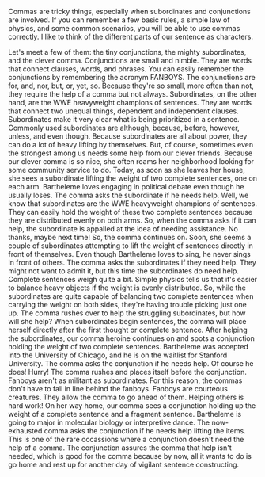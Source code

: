 
Commas are tricky things,
especially when subordinates
and conjunctions are involved.
If you can remember a few basic rules,
a simple law of physics,
and some common scenarios,
you will be able to use commas correctly.
I like to think of the different parts
of our sentence as characters.

Let&#39;s meet a few of them:
the tiny conjunctions,
the mighty subordinates,
and the clever comma.
Conjunctions are small and nimble.
They are words that connect clauses,
words,
and phrases.
You can easily remember the conjunctions
by remembering the acronym FANBOYS.
The conjunctions are
for,
and,
nor,
but,
or,
yet,
so.
Because they&#39;re so small,
more often than not,
they require the help of a comma
but not always.
Subordinates, on the other hand,
are the WWE heavyweight
champions of sentences.
They are words that connect
two unequal things,
dependent and independent clauses.
Subordinates make it very clear
what is being prioritized in a sentence.
Commonly used subordinates are
although,
because,
before,
however,
unless,
and even though.
Because subordinates are all about power,
they can do a lot of heavy
lifting by themselves.
But, of course, sometimes
even the strongest among us
needs some help from our clever friends.
Because our clever comma is so nice,
she often roams her neighborhood
looking for some community service to do.
Today, as soon as she leaves her house,
she sees a subordinate lifting the weight
of two complete sentences,
one on each arm.
Bartheleme loves engaging
in political debate
even though
he usually loses.
The comma asks the subordinate
if he needs help.
Well, we know that subordinates
are the WWE heavyweight
champions of sentences.
They can easily hold the weight
of these two complete sentences
because they are distributed
evenly on both arms.
So, when the comma asks if it can help,
the subordinate is appalled
at the idea of needing assistance.
No thanks, maybe next time!
So, the comma continues on.
Soon, she seems a couple of subordinates
attempting to lift the weight
of sentences directly
in front of themselves.
Even though Bartheleme loves to sing,
he never sings in front of others.
The comma asks the subordinates
if they need help.
They might not want to admit it,
but this time the subordinates
do need help.
Complete sentences weigh quite a bit.
Simple physics tells us
that it&#39;s easier to balance heavy objects
if the weight is evenly distributed.
So, while the subordinates
are quite capable
of balancing two complete sentences
when carrying the weight on both sides,
they&#39;re having trouble
picking just one up.
The comma rushes over
to help the struggling subordinates,
but how will she help?
When subordinates begin sentences,
the comma will place herself
directly after the first
thought or complete sentence.
After helping the subordinates,
our comma heroine continues on
and spots a conjunction
holding the weight
of two complete sentences.
Bartheleme was accepted
into the University of Chicago,
and
he is on the waitlist
for Stanford University.
The comma asks the conjunction
if he needs help.
Of course he does! Hurry!
The comma rushes and places
itself before the conjunction.
Fanboys aren&#39;t as militant
as subordinates.
For this reason,
the commas don&#39;t have to fall
in line behind the fanboys.
Fanboys are courteous creatures.
They allow the comma to go ahead of them.
Helping others is hard work!
On her way home,
our comma sees a conjunction
holding up the weight
of a complete sentence
and a fragment sentence.
Bartheleme is going to major
in molecular biology
or
interpretive dance.
The now-exhausted comma
asks the conjunction
if he needs help lifting the items.
This is one of the rare occassions
where a conjunction doesn&#39;t
need the help of a comma.
The conjunction assures the comma
that help isn&#39;t needed,
which is good for the comma
because by now,
all it wants to do is go home and rest up
for another day of vigilant
sentence constructing.
